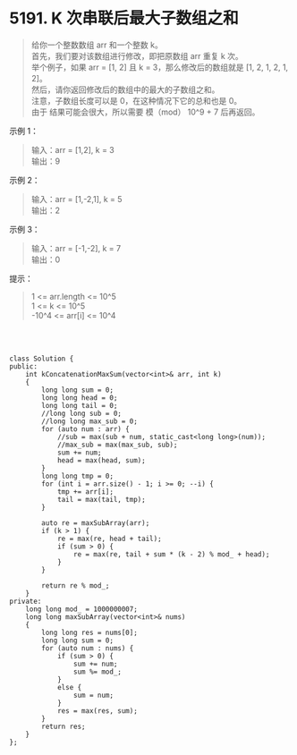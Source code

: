 # 5191. K 次串联后最大子数组之和

>给你一个整数数组 arr 和一个整数 k。<br>
首先，我们要对该数组进行修改，即把原数组 arr 重复 k 次。<br>
举个例子，如果 arr = [1, 2] 且 k = 3，那么修改后的数组就是 [1, 2, 1, 2, 1, 2]。<br>
然后，请你返回修改后的数组中的最大的子数组之和。<br>
注意，子数组长度可以是 0，在这种情况下它的总和也是 0。<br>
由于 结果可能会很大，所以需要 模（mod） 10^9 + 7 后再返回。 

 

示例 1：
>输入：arr = [1,2], k = 3<br>
输出：9

示例 2：
>输入：arr = [1,-2,1], k = 5<br>
输出：2

示例 3：
>输入：arr = [-1,-2], k = 7<br>
输出：0
 

提示：
>1 <= arr.length <= 10^5<br>
1 <= k <= 10^5<br>
-10^4 <= arr[i] <= 10^4




<br>
<br>



    class Solution {
    public:
        int kConcatenationMaxSum(vector<int>& arr, int k)
        {
            long long sum = 0;
            long long head = 0;
            long long tail = 0;
            //long long sub = 0;
            //long long max_sub = 0;
            for (auto num : arr) {
                //sub = max(sub + num, static_cast<long long>(num));
                //max_sub = max(max_sub, sub);
                sum += num;
                head = max(head, sum);
            }
            long long tmp = 0;
            for (int i = arr.size() - 1; i >= 0; --i) {
                tmp += arr[i];
                tail = max(tail, tmp);
            }

            auto re = maxSubArray(arr);
            if (k > 1) {
                re = max(re, head + tail);
                if (sum > 0) {
                    re = max(re, tail + sum * (k - 2) % mod_ + head);
                }
            }

            return re % mod_;
        }
    private:
        long long mod_ = 1000000007;
        long long maxSubArray(vector<int>& nums)
        {
            long long res = nums[0];
            long long sum = 0;
            for (auto num : nums) {
                if (sum > 0) {
                    sum += num;
                    sum %= mod_;
                }
                else {
                    sum = num;
                }
                res = max(res, sum);
            }
            return res;
        }
    };
